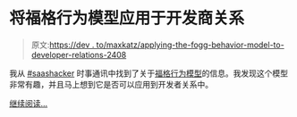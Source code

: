 # 将福格行为模型应用于开发商关系

> 原文:[https://dev . to/maxkatz/applying-the-fogg-behavior-model-to-developer-relations-2408](https://dev.to/maxkatz/applying-the-fogg-behavior-model-to-developer-relations-2408)

我从 [#saashacker](http://Fogg%20Behavior%20Model) 时事通讯中找到了关于[福格行为模型](https://www.behaviormodel.org/)的信息。我发现这个模型非常有趣，并且马上想到它是否可以应用到开发者关系中。

[继续阅读...](https://maxkatz.org/2019/08/29/applying-the-fogg-behavior-model-to-developer-relations/)
